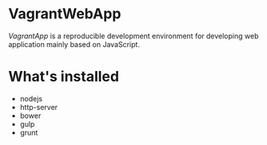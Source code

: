 # VagrantWebApp

*VagrantApp* is a reproducible development environment for developing web application mainly based on JavaScript.

# What's installed

+ nodejs
+ http-server
+ bower
+ gulp
+ grunt


